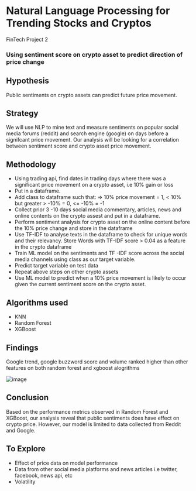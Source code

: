 # Natural Language Processing for Trending Stocks and Cryptos
FinTech Project 2
### Using sentiment score on crypto asset to predict direction of price change

## Hypothesis
Public sentiments on crypto assets can predict future price movement.


## Strategy
We will use NLP to mine text and measure sentiments on popular social media forums (reddit) and search engine (google) on days before a signifcant price movement. Our analysis will be looking for a correlation between sentiment score and crypto asset price movement.



## Methodology
- Using trading api, find dates in trading days where there was a significant price movement on a crypto asset, i.e 10% gain or loss
- Put in a dataframe.
- Add class to dataframe such that: => 10% price movement = 1, < 10% but greater > -10% = 0,  <= -10% = -1
- Collect prior 3 -10 days social media commentary, articles, news and online contents on the crypto assest and put in a dataframe.
- Perform sentiment analysis for crypto asset on the online content before the 10% price change and store in the dataframe
- Use TF-IDF to analyse texts in the dataframe to check for unique words and their relevancy. Store Words with TF-IDF score > 0.04 as a feature in the crypto dataframe
- Train ML model on the sentiments and TF -IDF score across the social media channels using class as our target variable.
- Predict target variable on test data
- Repeat above steps on other crypto assets 
- Use ML model to predict when a 10% price movement is likely to occur given the current sentiment score on the crypto asset.

## Algorithms used
- KNN
- Random Forest
- XGBoost

## Findings
Google trend, google buzzword score and volume ranked higher than other features on both random forest and xgboost alogrithms

![image](https://user-images.githubusercontent.com/34574729/144804236-2a115c8c-af7a-48b7-8f2a-cb4880ffa51f.png)


## Conclusion
Based on the performance metrics observed in Random Forest and XGBoost, our analysis reveal that public sentiments does have effect on crypto price. However, our model is limited to data collected from Reddit and Google. 

## To Explore
-  Effect of price data on model performance
-  Data from other social media platforms and news articles i.e twitter, facebook, news api, etc
-  Volatility
